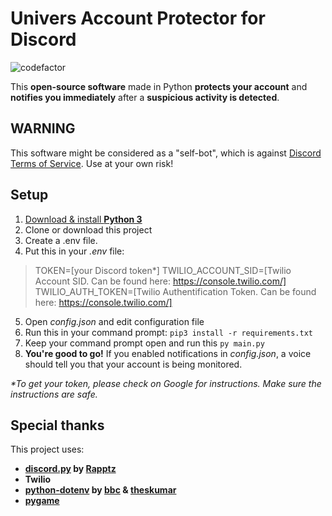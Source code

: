 # Univers Account Protector for Discord
<img align="center" style="border: 0;" src="https://www.codefactor.io/repository/github/Showdown76py/discord-protector/badge" alt="codefactor" /></p>
This **open-source software** made in Python **protects your account** and **notifies you immediately** after a **suspicious activity is detected**.

## WARNING
This software might be considered as a "self-bot", which is against [Discord Terms of Service](https://discord.com/terms). Use at your own risk!

## Setup

 1. [Download & install **Python 3**](https://www.python.org/downloads/)
 2. Clone or download this project
 3. Create a .env file.
 4. Put this in your *.env* file: 
> TOKEN=[your Discord token*]
> TWILIO_ACCOUNT_SID=[Twilio Account SID. Can be found here: https://console.twilio.com/]
> TWILIO_AUTH_TOKEN=[Twilio Authentification Token. Can be found here: https://console.twilio.com/]
 5. Open *config.json* and edit configuration file
 6. Run this in your command prompt: `pip3 install -r requirements.txt`
 7. Keep your command prompt open and run this `py main.py`
 8. **You're good to go!** If you enabled notifications in *config.json*, a voice should tell you that your account is being monitored.

*\*To get your token, please check on Google for instructions. Make sure the instructions are safe.*

## Special thanks
This project uses:

 - **[discord.py](https://pypi.org/project/discord.py) by [Rapptz](https://github.com/Rapptz)**
 - **Twilio**
 - **[python-dotenv](https://pypi.org/project/python-dotenv/) by [bbc](https://pypi.org/user/bbc/) & [theskumar](https://pypi.org/user/theskumar/)**
 - [**pygame**](https://github.com/pygame/pygame) 
